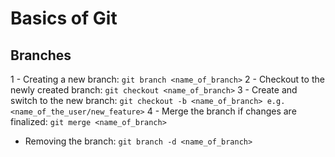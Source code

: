 # Basics of Git

## Branches

1 - Creating a new branch: `git branch <name_of_branch>`
2 - Checkout to the newly created branch: `git checkout <name_of_branch>`
3 - Create and switch to the new branch: `git checkout -b <name_of_branch> e.g. <name_of_the_user/new_feature>`
4 - Merge the branch if changes are finalized: `git merge <name_of_branch>`

- Removing the branch: `git branch -d <name_of_branch>`
